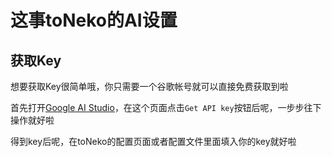 # 这事toNeko的AI设置
## 获取Key
想要获取Key很简单哦，你只需要一个谷歌帐号就可以直接免费获取到啦

首先打开[Google AI Studio](https://aistudio.google.com)，在这个页面点击`Get API key`按钮后呢，一步步往下操作就好啦

得到key后呢，在toNeko的配置页面或者配置文件里面填入你的key就好啦